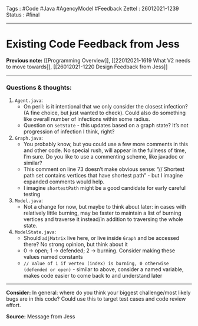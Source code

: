 Tags :   #Code #Java #AgencyModel #Feedback
Zettel :  26012021-1239
Status : #final

-----

# Existing Code Feedback from Jess

**Previous note:** [[Programming Overview]], [[22012021-1619 What V2 needs to move towards]], [[26012021-1220 Design Feedback from Jess]]

-----

### Questions & thoughts:


 1. `Agent.java`:
	-   On peril: is it intentional that we only consider the closest infection? (A fine choice, but just wanted to check). Could also do something like overall number of infections within some radius.
	-   Question on `setState` - this updates based on a graph state? It’s not progression of infection I think, right?
2. `Graph.java`:
	-   You probably know, but you could use a few more comments in this and other code. No special rush, will appear in the fullness of time, I’m sure. Do you like to use a commenting scheme, like javadoc or similar?
	-   This comment on line 73 doesn’t make obvious sense: “// Shortest path set contains vertices that have shortest path” - but I imagine expanded comments would help.
	-   I imagine `shortestPath` might be a good candidate for early careful testing
3. `Model.java`:
	-   Not a change for now, but maybe to think about later: in cases with relatively little burning, may be faster to maintain a list of burning vertices and traverse it instead/in addition to traversing the whole state.
4. `ModelState.java`:
	-   Should `adjMatrix` live here, or live inside `Graph` and be accessed there? No strong opinion, but think about it
	-   0 -> open; 1 -> defended; 2 -> burning. Consider making these values named constants
	-    `// Value of 1 if vertex (index) is burning, 0 otherwise (defended or open)` - similar to above, consider a named variable, makes code easier to come back to and understand later


-----
 
**Consider:** In general: where do you think your biggest challenge/most likely bugs are in this code? Could use this to target test cases and code review effort.


**Source:** Message from Jess

